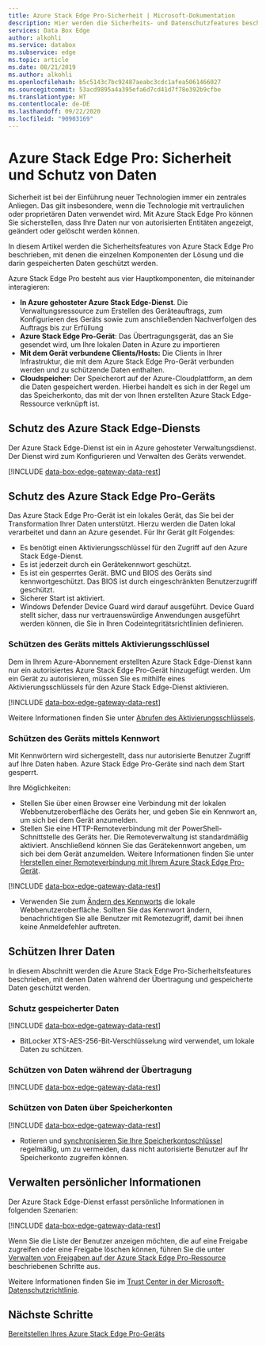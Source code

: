 ```yaml
---
title: Azure Stack Edge Pro-Sicherheit | Microsoft-Dokumentation
description: Hier werden die Sicherheits- und Datenschutzfeatures beschrieben, die Ihr Azure Stack Edge Pro-Gerät, Ihren Dienst und Ihre Daten sowohl lokal als auch in der Cloud schützen.
services: Data Box Edge
author: alkohli
ms.service: databox
ms.subservice: edge
ms.topic: article
ms.date: 08/21/2019
ms.author: alkohli
ms.openlocfilehash: b5c5143c7bc92487aeabc3cdc1afea5061466027
ms.sourcegitcommit: 53acd9895a4a395efa6d7cd41d7f78e392b9cfbe
ms.translationtype: HT
ms.contentlocale: de-DE
ms.lasthandoff: 09/22/2020
ms.locfileid: "90903169"
---
```

# <a name="azure-stack-edge-pro-security-and-data-protection"></a>Azure Stack Edge Pro: Sicherheit und Schutz von Daten

Sicherheit ist bei der Einführung neuer Technologien immer ein zentrales Anliegen. Das gilt insbesondere, wenn die Technologie mit vertraulichen oder proprietären Daten verwendet wird. Mit Azure Stack Edge Pro können Sie sicherstellen, dass Ihre Daten nur von autorisierten Entitäten angezeigt, geändert oder gelöscht werden können.

In diesem Artikel werden die Sicherheitsfeatures von Azure Stack Edge Pro beschrieben, mit denen die einzelnen Komponenten der Lösung und die darin gespeicherten Daten geschützt werden.

Azure Stack Edge Pro besteht aus vier Hauptkomponenten, die miteinander interagieren:

- **In Azure gehosteter Azure Stack Edge-Dienst**. Die Verwaltungsressource zum Erstellen des Geräteauftrags, zum Konfigurieren des Geräts sowie zum anschließenden Nachverfolgen des Auftrags bis zur Erfüllung
- **Azure Stack Edge Pro-Gerät**: Das Übertragungsgerät, das an Sie gesendet wird, um Ihre lokalen Daten in Azure zu importieren
- **Mit dem Gerät verbundene Clients/Hosts:** Die Clients in Ihrer Infrastruktur, die mit dem Azure Stack Edge Pro-Gerät verbunden werden und zu schützende Daten enthalten.
- **Cloudspeicher:** Der Speicherort auf der Azure-Cloudplattform, an dem die Daten gespeichert werden. Hierbei handelt es sich in der Regel um das Speicherkonto, das mit der von Ihnen erstellten Azure Stack Edge-Ressource verknüpft ist.

## <a name="azure-stack-edge-service-protection"></a>Schutz des Azure Stack Edge-Diensts

Der Azure Stack Edge-Dienst ist ein in Azure gehosteter Verwaltungsdienst. Der Dienst wird zum Konfigurieren und Verwalten des Geräts verwendet.

[!INCLUDE [data-box-edge-gateway-data-rest](../../includes/data-box-edge-gateway-service-protection.md)]

## <a name="azure-stack-edge-pro-device-protection"></a>Schutz des Azure Stack Edge Pro-Geräts

Das Azure Stack Edge Pro-Gerät ist ein lokales Gerät, das Sie bei der Transformation Ihrer Daten unterstützt. Hierzu werden die Daten lokal verarbeitet und dann an Azure gesendet. Für Ihr Gerät gilt Folgendes:

- Es benötigt einen Aktivierungsschlüssel für den Zugriff auf den Azure Stack Edge-Dienst.
- Es ist jederzeit durch ein Gerätekennwort geschützt.
- Es ist ein gesperrtes Gerät. BMC und BIOS des Geräts sind kennwortgeschützt. Das BIOS ist durch eingeschränkten Benutzerzugriff geschützt.
- Sicherer Start ist aktiviert.
- Windows Defender Device Guard wird darauf ausgeführt. Device Guard stellt sicher, dass nur vertrauenswürdige Anwendungen ausgeführt werden können, die Sie in Ihren Codeintegritätsrichtlinien definieren.

### <a name="protect-the-device-via-activation-key"></a>Schützen des Geräts mittels Aktivierungsschlüssel

Dem in Ihrem Azure-Abonnement erstellten Azure Stack Edge-Dienst kann nur ein autorisiertes Azure Stack Edge Pro-Gerät hinzugefügt werden. Um ein Gerät zu autorisieren, müssen Sie es mithilfe eines Aktivierungsschlüssels für den Azure Stack Edge-Dienst aktivieren.

[!INCLUDE [data-box-edge-gateway-data-rest](../../includes/data-box-edge-gateway-activation-key.md)]

Weitere Informationen finden Sie unter [Abrufen des Aktivierungsschlüssels](azure-stack-edge-deploy-prep.md#get-the-activation-key).

### <a name="protect-the-device-via-password"></a>Schützen des Geräts mittels Kennwort

Mit Kennwörtern wird sichergestellt, dass nur autorisierte Benutzer Zugriff auf Ihre Daten haben. Azure Stack Edge Pro-Geräte sind nach dem Start gesperrt.

Ihre Möglichkeiten:

- Stellen Sie über einen Browser eine Verbindung mit der lokalen Webbenutzeroberfläche des Geräts her, und geben Sie ein Kennwort an, um sich bei dem Gerät anzumelden.
- Stellen Sie eine HTTP-Remoteverbindung mit der PowerShell-Schnittstelle des Geräts her. Die Remoteverwaltung ist standardmäßig aktiviert. Anschließend können Sie das Gerätekennwort angeben, um sich bei dem Gerät anzumelden. Weitere Informationen finden Sie unter [Herstellen einer Remoteverbindung mit Ihrem Azure Stack Edge Pro-Gerät](azure-stack-edge-connect-powershell-interface.md#connect-to-the-powershell-interface).

[!INCLUDE [data-box-edge-gateway-data-rest](../../includes/data-box-edge-gateway-password-best-practices.md)]
- Verwenden Sie zum [Ändern des Kennworts](azure-stack-edge-manage-access-power-connectivity-mode.md#manage-device-access) die lokale Webbenutzeroberfläche. Sollten Sie das Kennwort ändern, benachrichtigen Sie alle Benutzer mit Remotezugriff, damit bei ihnen keine Anmeldefehler auftreten.

## <a name="protect-your-data"></a>Schützen Ihrer Daten

In diesem Abschnitt werden die Azure Stack Edge Pro-Sicherheitsfeatures beschrieben, mit denen Daten während der Übertragung und gespeicherte Daten geschützt werden.

### <a name="protect-data-at-rest"></a>Schutz gespeicherter Daten

[!INCLUDE [data-box-edge-gateway-data-rest](../../includes/data-box-edge-gateway-data-rest.md)]
- BitLocker XTS-AES-256-Bit-Verschlüsselung wird verwendet, um lokale Daten zu schützen.


### <a name="protect-data-in-flight"></a>Schützen von Daten während der Übertragung

[!INCLUDE [data-box-edge-gateway-data-rest](../../includes/data-box-edge-gateway-data-flight.md)]

### <a name="protect-data-via-storage-accounts"></a>Schützen von Daten über Speicherkonten

[!INCLUDE [data-box-edge-gateway-data-rest](../../includes/data-box-edge-gateway-protect-data-storage-accounts.md)]
- Rotieren und [synchronisieren Sie Ihre Speicherkontoschlüssel](azure-stack-edge-manage-shares.md#sync-storage-keys) regelmäßig, um zu vermeiden, dass nicht autorisierte Benutzer auf Ihr Speicherkonto zugreifen können.

## <a name="manage-personal-information"></a>Verwalten persönlicher Informationen

Der Azure Stack Edge-Dienst erfasst persönliche Informationen in folgenden Szenarien:

[!INCLUDE [data-box-edge-gateway-data-rest](../../includes/data-box-edge-gateway-manage-personal-data.md)]

Wenn Sie die Liste der Benutzer anzeigen möchten, die auf eine Freigabe zugreifen oder eine Freigabe löschen können, führen Sie die unter [Verwalten von Freigaben auf der Azure Stack Edge Pro-Ressource](azure-stack-edge-manage-shares.md) beschriebenen Schritte aus.

Weitere Informationen finden Sie im [Trust Center in der Microsoft-Datenschutzrichtlinie](https://www.microsoft.com/trustcenter).

## <a name="next-steps"></a>Nächste Schritte

[Bereitstellen Ihres Azure Stack Edge Pro-Geräts](azure-stack-edge-deploy-prep.md)
